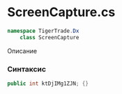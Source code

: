 
# ScreenCapture.cs
```csharp
namespace TigerTrade.Dx  
    class ScreenCapture
```

Описание

### Синтаксис
```csharp
public int ktDjIMg1ZJN; {}
```
